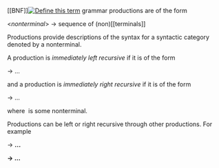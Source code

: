 [[BNF]][![Define this term](https://www.cs.fsu.edu/~engelen/courses/COP402003/define.gif)](https://www.cs.fsu.edu/~engelen/courses/COP402003/board.html#bnf) grammar productions are of the form

<_nonterminal_> -> sequence of (non)[[terminals]]

Productions provide descriptions of the syntax for a syntactic category denoted by a nonterminal.

A production is _immediately left recursive_ if it is of the form

<A> -> <A> ...

and a production is _immediately right recursive_ if it is of the form

<A> -> ... <A>

where <A> is some nonterminal.

Productions can be left or right recursive through other productions. For example

<A> -> <B> ...

<B> -> <A> ...